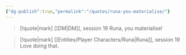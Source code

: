 ```yaml
---
{"dg-publish":true,"permalink":"/quotes/runa-you-materialise/"}
---
```




> [!quote|mark] [[DM\|DM]], session 19
> Runa, you materialise!


> [!quote|mark] [[Entities/Player Characters/Runa\|Runa]], session 19
> Love doing that.

